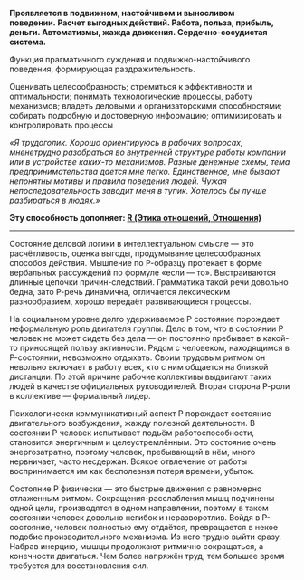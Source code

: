 **Проявляется в подвижном, настойчивом и выносливом поведении. Расчет выгодных действий. Работа, польза, прибыль, деньги. Автоматизмы, жажда движения. Сердечно-сосудистая система.**

Функция прагматичного суждения и подвижно-настойчивого поведения, формирующая раздражительность.  
  
Оценивать целесообразность; стремиться к эффективности и оптимальности; понимать технологические процессы, работу механизмов; владеть деловыми и организаторскими способностями; собирать подробную и достоверную информацию; оптимизировать и контролировать процессы  
  
*«Я трудоголик. Хорошо ориентируюсь в рабочих вопросах, мненетрудно разобраться во внутренней структуре работы компании или в устройстве каких-то механизмов. Разные денежные схемы, тема предпринимательства дается мне легко. Единственное, мне бывают непонятны мотивы и правила поведения людей. Чужая непоследовательность заводит меня в тупик. Хотелось бы лучше разбираться в людях.»*

**Эту способность дополняет: [R (Этика отношений, Отношения)](Психология/Соционика/Функции/R%20(Этика%20отношений,%20Отношения).md)**

---

Состояние деловой логики в интеллектуальном смысле — это расчётливость, оценка выгоды, продумывание целесообразных способов действия. Мышление по Р-образцу протекает в форме вербальных рассуждений по формуле «если — то». Выстраиваются длинные цепочки причин-следствий. Грамматика такой речи довольно бедна, зато Р-речь динамична, отличается лексическим разнообразием, хорошо передаёт развивающиеся процессы.

На социальном уровне долго удерживаемое P состояние порождает неформальную роль двигателя группы. Дело в том, что в состоянии P человек не может сидеть без дела — он постоянно пребывает в какой-то приносящей пользу активности. Рядом с человеком, находящимся в Р-состоянии, невозможно отдыхать. Своим трудовым ритмом он невольно включает в работу всех, кто с ним общается на близкой дистанции. По этой причине рабочие коллективы выдвигают таких людей в качестве официальных руководителей. Вторая сторона Р-роли в коллективе — формальный лидер.

Психологически коммуникативный аспект P порождает состояние двигательного возбуждения, жажду полезной деятельности. В состоянии P человек испытывает подъём работоспособности, становится энергичным и целеустремлённым. Это состояние очень энергозатратно, поэтому человек, пребывающий в нём, много нервничает, часто несдержан. Всякое отвлечение от работы воспринимается им как бесполезная потеря времени, убыток.

Состояние P физически — это быстрые движения с равномерно отлаженным ритмом. Сокращения-расслабления мышц подчинены одной цели, производятся в одном направлении, поэтому в таком состоянии человек довольно негибок и неразворотлив. Войдя в Р-состояние, человек полностью ему отдаётся, превращается в некое подобие производительного механизма. Из него трудно выйти сразу. Набрав инерцию, мышцы продолжают ритмично сокращаться, а конечности двигаться. Чем более напряжён труд, тем большее время требуется для восстановления сил.